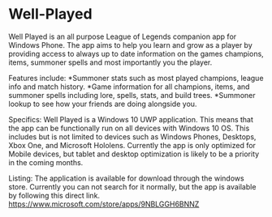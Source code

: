 # Well-Played
Well Played is an all purpose League of Legends companion app for Windows Phone. The app aims to help you learn and grow as a player by providing access to always up to date information on the games champions, items, summoner spells and most importantly you the player. 

Features include:
*Summoner stats such as most played champions, league info and match history. 
*Game information for all champions, items, and summoner spells including lore, spells, stats, and build trees. 
*Summoner lookup to see how your friends are doing alongside you. 

Specifics:
Well Played is a Windows 10 UWP application. This means that the app can be functionally run on all devices with Windows 10 OS. This includes but is not limited to devices such as Windows Phones, Desktops, Xbox One, and Microsoft Hololens. Currently the app is only optimized for Mobile devices, but tablet and desktop optimization is likely to be a priority in the coming months.

Listing:
The application is available for download through the windows store. Currently you can not search for it normally, but the app is available by following this direct link. https://www.microsoft.com/store/apps/9NBLGGH6BNNZ
